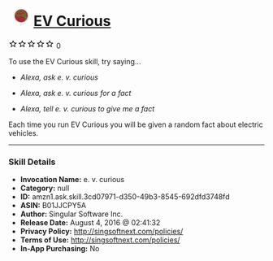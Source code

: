 # &nbsp;<img src="skill_icon" alt="EV Curious icon" width="36"> [EV Curious](http://alexa.amazon.com/#skills/amzn1.ask.skill.3cd07971-d350-49b3-8545-692dfd3748fd)
![0 stars](../../images/ic_star_border_black_18dp_1x.png)![0 stars](../../images/ic_star_border_black_18dp_1x.png)![0 stars](../../images/ic_star_border_black_18dp_1x.png)![0 stars](../../images/ic_star_border_black_18dp_1x.png)![0 stars](../../images/ic_star_border_black_18dp_1x.png) 0

To use the EV Curious skill, try saying...

* *Alexa, ask e. v. curious*

* *Alexa, ask e. v. curious for a fact*

* *Alexa, tell e. v. curious to give me a fact*

Each time you run EV Curious you will be given a random fact about electric vehicles.

***

### Skill Details

* **Invocation Name:** e. v. curious
* **Category:** null
* **ID:** amzn1.ask.skill.3cd07971-d350-49b3-8545-692dfd3748fd
* **ASIN:** B01JJCPY5A
* **Author:** Singular Software Inc.
* **Release Date:** August 4, 2016 @ 02:41:32
* **Privacy Policy:** http://singsoftnext.com/policies/
* **Terms of Use:** http://singsoftnext.com/policies/
* **In-App Purchasing:** No
